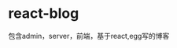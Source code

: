 <!--
 * @Author: wangtao
 * @Date: 2021-11-25 14:01:43
 * @LastEditors: 汪滔
 * @LastEditTime: 2021-11-30 15:34:15
 * @Description: file content
-->
# react-blog
包含admin，server，前端，基于react,egg写的博客
